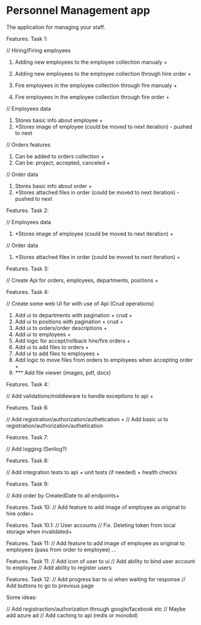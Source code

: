 ﻿# Personnel Management app

The application for managing your staff.

Features. Task 1:

// Hiring/Firing employees
1. Adding new employees to the employee collection manualy +
2. Adding new employees to the employee collection through hire order +

3. Fire employees in the employee collection through fire manualy +
4. Fire employees in the employee collection through fire order +

// Employees data
1. Stores basic info about employee +
2. *Stores image of employee (could be moved to next iteration) - pushed to next

// Orders features
1. Can be added to orders collection +
2. Can be: project, accepted, canceled +

// Order data
1. Stores basic info about order +
2. *Stores attached files in order (could be moved to next iteration) - pushed to next

Features. Task 2:

// Employees data
1. *Stores image of employee (could be moved to next iteration) +

// Order data
1. *Stores attached files in order (could be moved to next iteration) +

Features. Task 3:

// Create Api for orders, employees, departments, positions +

Features. Task 4:

// Create some web UI for with use of Api (Crud operations)

1. Add ui to departments with pagination + crud +
2. Add ui to positions with pagination + crud +
3. Add ui to orders/order descriptions +
4. Add ui to employees +
5. Add logic for accept/rollback hire/fire orders +
6. Add ui to add files to orders +
7. Add ui to add files to employees +
8. Add logic to move files from orders to employees when accepting order +
9. *** Add file viewer (images, pdf, docx)

Features. Task 4:

// Add validations/middleware to handle exceptions to api +

Features. Task 6: 

// Add registration/authorization/authetication +
// Add basic ui to registration/authorization/authetication

Features. Task 7:

// Add logging (Serilog?)

Features. Task 8:

// Add integration tests to api + unit tests (if needed) + health checks

Features. Task 9:

// Add order by CreatedDate to all endpoints+

Features. Task 10:
// Add feature to add image of employee as original to hire order+

Features. Task 10.1:
// User accounts
// Fix. Deleting token from local storage when invalidated+

Features. Task 11:
// Add feature to add image of employee as original to employees (pass from order to employee)
...

Features. Task 11:
// Add icon of user to ui
// Add ability to bind user account to employee
// Add ability to register users

Features. Task 12:
// Add progress bar to ui when waiting for response
// Add buttons to go to previous page

Some ideas:

// Add registraction/authorization through google/facebook etc
// Maybe add azure ad
// Add caching to api (redis or monobd)